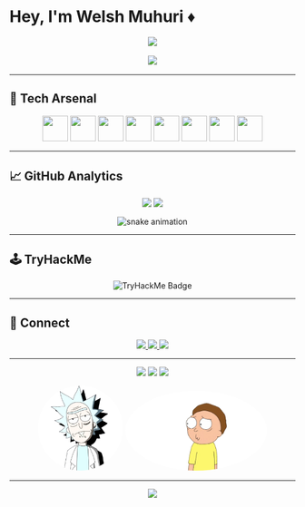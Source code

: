 # Hey, I'm Welsh Muhuri ♦

<p align="center">
  <img src="https://capsule-render.vercel.app/api?text=Hey%20I'm%20Welsh%20Muhuri%20⚡&animation=fadeIn&type=waving&color=gradient&height=120&fontColor=ffffff&fontAlignY=35"/>
</p>

<p align="center">
  <img src="https://user-images.githubusercontent.com/91379432/209701246-049a9d59-bcc8-4b63-bb36-c3082cb2da6e.gif" width="400"/>
</p>

---

## 🧠 Tech Arsenal

<p align="center">
  <img src="https://cdn.jsdelivr.net/gh/devicons/devicon/icons/c/c-original.svg" width="45" height="45"/>
  <img src="https://cdn.jsdelivr.net/gh/devicons/devicon/icons/python/python-original.svg" width="45" height="45"/>
  <img src="https://cdn.jsdelivr.net/gh/devicons/devicon/icons/rust/rust-plain.svg" width="45" height="45"/>
  <img src="https://cdn.jsdelivr.net/gh/devicons/devicon/icons/javascript/javascript-original.svg" width="45" height="45"/>
  <img src="https://cdn.jsdelivr.net/gh/devicons/devicon/icons/bash/bash-original.svg" width="45" height="45"/>
  <img src="https://cdn.jsdelivr.net/gh/devicons/devicon/icons/linux/linux-original.svg" width="45" height="45"/>
  <img src="https://cdn.jsdelivr.net/gh/devicons/devicon/icons/nodejs/nodejs-original.svg" width="45" height="45"/>
  <img src="https://cdn.jsdelivr.net/gh/devicons/devicon/icons/git/git-original.svg" width="45" height="45"/>
</p>

---

## 📈 GitHub Analytics

<p align="center">
  <img src="https://github-readme-stats.vercel.app/api?username=0xWelsh&show_icons=true&theme=radical&hide_border=true" width="48%"/>
  <img src="https://github-readme-stats.vercel.app/api/top-langs/?username=0xWelsh&layout=compact&theme=radical&hide_border=true" width="48%"/>
</p>

<p align="center">
  <img src="https://github.com/0xWelsh/0xWelsh/blob/output/github-contribution-grid-snake.svg" alt="snake animation"/>
</p>

---

## 🕹️ TryHackMe

<p align="center">
  <img src="https://tryhackme-badges.s3.amazonaws.com/0xWelsh.png" alt="TryHackMe Badge" width="200"/>
</p>

---

## 🤝 Connect

<p align="center">
  <a href="https://linkedin.com/in/welsh-muhuri-985a652b4">
    <img src="https://img.shields.io/badge/LinkedIn-0077B5?style=for-the-badge&logo=linkedin&logoColor=white"/>
  </a>
  <a href="mailto:maguamuhuri@gmail.com">
    <img src="https://img.shields.io/badge/Email-D14836?style=for-the-badge&logo=gmail&logoColor=white"/>
  </a>
  <a href="https://tryhackme.com/p/0xWelsh">
    <img src="https://img.shields.io/badge/TryHackMe-212C42?style=for-the-badge&logo=tryhackme&logoColor=red"/>
  </a>
</p>

---

<p align="center">
  <img src="https://komarev.com/ghpvc/?username=0xWelsh&label=Profile%20Views&color=blueviolet&style=for-the-badge"/>
  <img src="https://img.shields.io/github/followers/0xWelsh?label=Followers&style=for-the-badge&logo=github"/>
  <img src="https://img.shields.io/github/stars/0xWelsh?affiliations=OWNER&style=for-the-badge&logo=github"/>
</p>

<div align="center">
  <img src="./rick.png" alt="Rick" width="150" style="border-radius: 50%;"/>
  <img src="./mortynbg.png" alt="Morty" width="250" style="border-radius: 50%;"/>
</div>

---

<p align="center">
  <img src="https://capsule-render.vercel.app/api?type=waving&color=gradient&height=80&section=footer"/>
</p>
